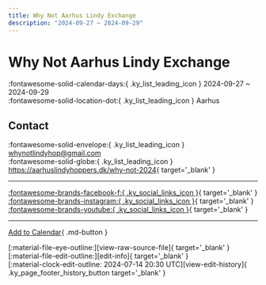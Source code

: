 ```yaml
---
title: Why Not Aarhus Lindy Exchange
description: "2024-09-27 ~ 2024-09-29"
---
```


# Why Not Aarhus Lindy Exchange 

:fontawesome-solid-calendar-days:{ .ky_list_leading_icon } 2024-09-27 ~ 2024-09-29  
:fontawesome-solid-location-dot:{ .ky_list_leading_icon } Aarhus  

## Contact

:fontawesome-solid-envelope:{ .ky_list_leading_icon } <whynotlindyhop@gmail.com>  
:fontawesome-solid-globe:{ .ky_list_leading_icon } <https://aarhuslindyhoppers.dk/why-not-2024>{ target='_blank' }  

---

 [:fontawesome-brands-facebook-f:{ .ky_social_links_icon }](https://www.facebook.com/whynotaarhuslindyexchange){ target='_blank' } [:fontawesome-brands-instagram:{ .ky_social_links_icon }](https://instagram.com/aarhuslindyhoppers){ target='_blank' } [:fontawesome-brands-youtube:{ .ky_social_links_icon }](https://youtube.com/@aarhuslindyhoppers1626){ target='_blank' }

---

[Add to Calendar](https://swing.news/ics/en/2024/dk/why-not-aarhus-lindy-exchange-2024.ics){ .md-button }

<div class="ky_page_footer" markdown>
<div class="ky_page_footer_trailing" markdown="span">
[:material-file-eye-outline:][view-raw-source-file]{ target='_blank' }
[:material-file-edit-outline:][edit-info]{ target='_blank' }
</div>
<div class="ky_page_footer_leading" markdown="span">
[:material-clock-edit-outline: 2024-07-14 20:30 UTC][view-edit-history]{ .ky_page_footer_history_button target='_blank' }
</div>
</div>

[view-raw-source-file]: https://github.com/swingdance/events/blob/main/2024/dk/why-not-aarhus-lindy-exchange-2024.json "View Raw Source File"
[edit-info]: https://github.com/swingdance/events/issues/new?assignees=&labels=update+event&projects=&template=03-update_entity.yml&title=%5B2024%2Fdk%5D%20Why%20Not%20Aarhus%20Lindy%20Exchange&region=dk&year=2024&id=why-not-aarhus-lindy-exchange-2024&name=Why%20Not%20Aarhus%20Lindy%20Exchange&org_id= "Edit Info"

[view-edit-history]: https://github.com/swingdance/events/commits/main/2024/dk/why-not-aarhus-lindy-exchange-2024.json "View Edit History"
